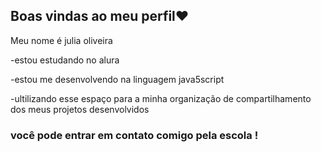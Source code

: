 ## Boas vindas ao meu perfil❤️

Meu nome é julia oliveira

-estou estudando no alura

-estou me desenvolvendo na linguagem java5script

-ultilizando esse espaço para a minha organização de compartilhamento dos meus projetos desenvolvidos

### você pode entrar em contato comigo pela escola !
